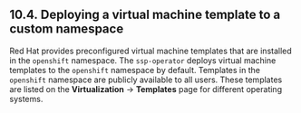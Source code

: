 ## 10.4. Deploying a virtual machine template to a custom namespace




Red Hat provides preconfigured virtual machine templates that are installed in the `openshift` namespace. The `ssp-operator` deploys virtual machine templates to the `openshift` namespace by default. Templates in the `openshift` namespace are publicly available to all users. These templates are listed on the **Virtualization** → **Templates** page for different operating systems.

